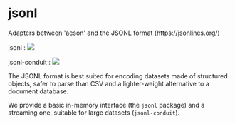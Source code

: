 # jsonl

Adapters between 'aeson' and the JSONL format (https://jsonlines.org/)

jsonl : <a href="https://hackage.haskell.org/package/jsonl"><img src="https://img.shields.io/hackage/v/jsonl.svg"></a>

jsonl-conduit : <a href="https://hackage.haskell.org/package/jsonl-conduit"><img src="https://img.shields.io/hackage/v/jsonl-conduit.svg"></a>

The JSONL format is best suited for encoding datasets made of structured objects, safer to parse than CSV and a lighter-weight alternative to a document database.

We provide a basic in-memory interface (the `jsonl` package) and a streaming one, suitable for large datasets (`jsonl-conduit`).
